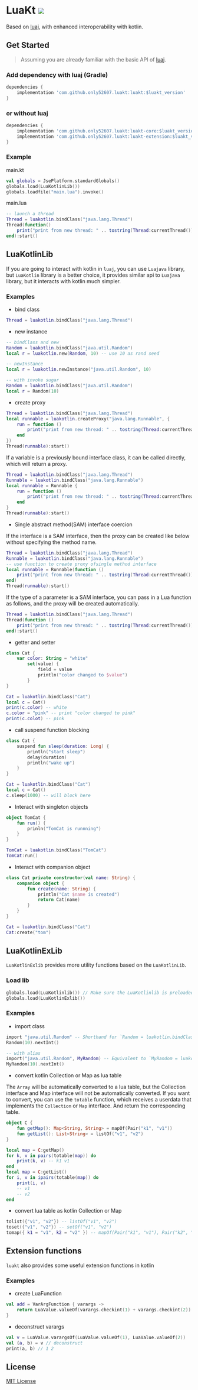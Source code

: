 # LuaKt [![](https://www.jitpack.io/v/only52607/luakt.svg)](https://www.jitpack.io/#only52607/luakt)

Based on [luaj](https://github.com/luaj/luaj), with enhanced interoperability with kotlin.


## Get Started

> Assuming you are already familiar with the basic API of [luaj](https://github.com/luaj/luaj).

### Add dependency with luaj (Gradle)

```gradle
dependencies {
    implementation 'com.github.only52607.luakt:luakt:$luakt_version'
}
```

### or without luaj
```gradle
dependencies {
    implementation 'com.github.only52607.luakt:luakt-core:$luakt_version'
    implementation 'com.github.only52607.luakt:luakt-extension:$luakt_version'
}
```

### Example

main.kt
```kotlin
val globals = JsePlatform.standardGlobals()
globals.load(LuaKotlinLib())
globals.loadfile("main.lua").invoke()
```

main.lua
```lua
-- launch a thread
Thread = luakotlin.bindClass("java.lang.Thread")
Thread(function()
    print("print from new thread: " .. tostring(Thread:currentThread()))
end):start()
```

## LuaKotlinLib

If you are going to interact with kotlin in `luaj`, you can use `Luajava` library, but `LuaKotlin` library is a better choice, it provides similar api to `Luajava` library, but it interacts with kotlin much simpler.

### Examples

- bind class
```lua
Thread = luakotlin.bindClass("java.lang.Thread")
```

- new instance
```lua
-- bindClass and new
Random = luakotlin.bindClass("java.util.Random")
local r = luakotlin.new(Random, 10) -- use 10 as rand seed

-- newInstance
local r = luakotlin.newInstance("java.util.Random", 10)

-- with invoke sugar
Random = luakotlin.bindClass("java.util.Random")
local r = Random(10)
```

- create proxy
```lua
Thread = luakotlin.bindClass("java.lang.Thread")
local runnable = luakotlin.createProxy("java.lang.Runnable", {
    run = function ()
        print("print from new thread: " .. tostring(Thread:currentThread()))
    end
})
Thread(runnable):start()
```

If a variable is a previously bound interface class, it can be called directly, which will return a proxy.
```lua
Thread = luakotlin.bindClass("java.lang.Thread")
Runnable = luakotlin.bindClass("java.lang.Runnable")
local runnable = Runnable {
    run = function ()
        print("print from new thread: " .. tostring(Thread:currentThread()))
    end
}
Thread(runnable):start()
```

- Single abstract method(SAM) interface coercion

If the interface is a SAM interface, then the proxy can be created like below without specifying the method name.

```lua
Thread = luakotlin.bindClass("java.lang.Thread")
Runnable = luakotlin.bindClass("java.lang.Runnable")
-- use function to create proxy ofsingle method interface
local runnable = Runnable(function ()
    print("print from new thread: " .. tostring(Thread:currentThread()))
end)
Thread(runnable):start()
```

If the type of a parameter is a SAM interface, you can pass in a Lua function as follows, and the proxy will be created automatically.
```lua
Thread = luakotlin.bindClass("java.lang.Thread")
Thread(function ()
    print("print from new thread: " .. tostring(Thread:currentThread()))
end):start()
```

- getter and setter


```kotlin
class Cat {
    var color: String = "white"
        set(value) {
            field = value
            println("color changed to $value")
        }
}
```

```lua
Cat = luakotlin.bindClass("Cat")
local c = Cat()
print(c.color) -- white
c.color = "pink" -- print "color changed to pink"
print(c.colot) -- pink
```

- call suspend function blocking
```kotlin
class Cat {
    suspend fun sleep(duration: Long) {
        println("start sleep")
        delay(duration)
        println("wake up")
    }
}
```

```lua
Cat = luakotlin.bindClass("Cat")
local c = Cat()
c.sleep(1000) -- will block here
```

- Interact with singleton objects
```kotlin
object TomCat {
    fun run() {
        prinln("TomCat is runnning")
    }
}
```

```lua
TomCat = luakotlin.bindClass("TomCat")
TomCat:run()
```


- Interact with companion object
```kotlin
class Cat private constructor(val name: String) {
    companion object {
        fun create(name: String) {
            println("Cat $name is created")
            return Cat(name)
        }
    }
}
```

```lua
Cat = luakotlin.bindClass("Cat")
Cat:create("tom")
```

## LuaKotlinExLib

`LuaKotlinExlib` provides more utility functions based on the `LuaKotlinLib`.

### Load lib

```kotlin
globals.load(LuaKotlinlib()) // Make sure the LuaKotlinlib is preloaded
globals.load(LuaKotlinExlib())
```

### Examples

- import class
```lua
import "java.util.Random" -- Shorthand for `Random = luakotlin.bindClass("java.util.Random")`
Random(10).nextInt()

-- with alias
import("java.util.Random", MyRandom) -- Equivalent to `MyRandom = luakotlin.bindClass("java.util.Random")`
MyRandom(10).nextInt()
```

- convert kotlin Collection or Map as lua table

The `Array` will be automatically converted to a lua table, but the Collection interface and Map interface will not be automatically converted. If you want to convert, you can use the `totable` function, which receives a userdata that implements the `Collection` or `Map` interface. And return the corresponding table.

```kotlin
object C {
    fun getMap(): Map<String, String> = mapOf(Pair("k1", "v1"))
    fun getList(): List<String> = listOf("v1", "v2")
}
```

```lua
local map = C:getMap()
for k, v in pairs(totable(map)) do
    print(k, v) -- k1 v1
end
local map = C:getList()
for i, v in ipairs(totable(map)) do
    print(i, v)
    -- v1
    -- v2
end 
```

- convert lua table as kotlin Collection or Map

```lua
tolist({"v1", "v2"}) -- listOf("v1", "v2")
toset({"v1", "v2"}) -- setOf("v1", "v2")
tomap({ k1 = "v1", k2 = "v2" }) -- mapOf(Pair("k1", "v1"), Pair("k2", "v2"))
```

## Extension functions

`luakt` also provides some useful extension functions in kotlin

### Examples

- create LuaFunction
```kotlin
val add = VarArgFunction { varargs ->
    return LuaValue.valueOf(varargs.checkint(1) + varargs.checkint(2))
}
```

- deconstruct varargs
```kotlin
val v = LuaValue.varargsOf(LuaValue.valueOf(1), LuaValue.valueOf(2))
val (a, b) = v // deconstruct
print(a, b) // 1 2
```

## License
[MIT License](https://github.com/only52607/luakt/blob/master/LICENSE)